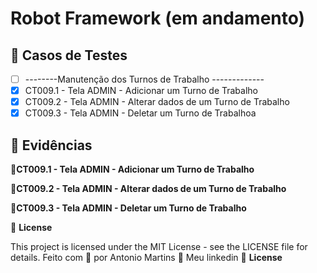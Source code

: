 # Robot Framework (em andamento)

## 🔖 Casos de Testes
- [ ] --------Manutenção dos Turnos de Trabalho -------------
- [X] CT009.1 - Tela ADMIN - Adicionar um Turno de Trabalho
- [X] CT009.2 - Tela ADMIN - Alterar dados de um Turno de Trabalho
- [X] CT009.3 - Tela ADMIN - Deletar um Turno de Trabalhoa

## 🚀 Evidências
🚀**CT009.1 - Tela ADMIN - Adicionar um Turno de Trabalho**

🚀**CT009.2 - Tela ADMIN - Alterar dados de um Turno de Trabalho**

🚀**CT009.3 - Tela ADMIN - Deletar um Turno de Trabalho**

📝 **License**

This project is licensed under the MIT License - see the LICENSE file for details.
Feito com 💜  por Antonio Martins 👋   Meu linkedin
📝 **License**
